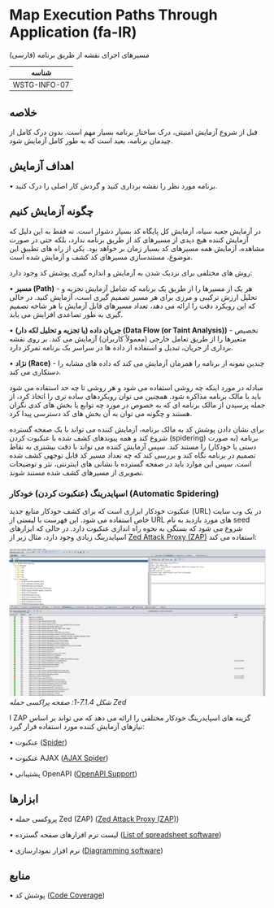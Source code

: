 # Map Execution Paths Through Application (fa-IR)

مسیرهای اجرای نقشه از طریق برنامه (فارسی)

|شناسه          |
|------------|
|WSTG-INFO-07|

## خلاصه

قبل از شروع آزمایش امنیتی، درک ساختار برنامه بسیار مهم است. بدون درک کامل از چیدمان برنامه، بعید است که به طور کامل آزمایش شود.

## اهداف آزمایش

• برنامه مورد نظر را نقشه برداری کنید و گردش کار اصلی را درک کنید.

## چگونه آزمایش کنیم

در آزمایش جعبه سیاه، آزمایش کل پایگاه کد بسیار دشوار است. نه فقط به این دلیل که آزمایش کننده هیچ دیدی از مسیرهای کد از طریق برنامه ندارد، بلکه حتی در صورت مشاهده، آزمایش همه مسیرهای کد بسیار زمان بر خواهد بود. یکی از راه های تطبیق این موضوع، مستندسازی مسیرهای کد کشف و آزمایش شده است.

روش های مختلفی برای نزدیک شدن به آزمایش و اندازه گیری پوشش کد وجود دارد:

• **مسیر (Path)** - هر یک از مسیرها را از طریق یک برنامه که شامل آزمایش تجزیه و تحلیل ارزش ترکیبی و مرزی برای هر مسیر تصمیم گیری است، آزمایش کنید. در حالی که این رویکرد دقت را ارائه می دهد، تعداد مسیرهای قابل آزمایش با هر شاخه تصمیم گیری به طور تصاعدی افزایش می یابد.

• **جریان داده (یا تجزیه و تحلیل لکه دار) (Data Flow (or Taint Analysis))** - تخصیص متغیرها را از طریق تعامل خارجی (معمولاً کاربران) آزمایش می کند. بر روی نقشه برداری از جریان، تبدیل و استفاده از داده ها در سراسر یک برنامه تمرکز دارد.

• **نژاد (Race)** - چندین نمونه از برنامه را همزمان آزمایش می کند که داده های مشابه را دستکاری می کند.

مبادله در مورد اینکه چه روشی استفاده می شود و هر روشی تا چه حد استفاده می شود باید با مالک برنامه مذاکره شود. همچنین می توان رویکردهای ساده تری را اتخاذ کرد، از جمله پرسیدن از مالک برنامه ای که به خصوص در مورد چه توابع یا بخش های کدی نگران هستند و چگونه می توان به آن بخش های کد دسترسی پیدا کرد.

برای نشان دادن پوشش کد به مالک برنامه، آزمایش کننده می تواند با یک صفحه گسترده شروع کند و همه پیوندهای کشف شده با عنکبوت کردن (spidering) برنامه (به صورت دستی یا خودکار) را مستند کند. سپس آزمایش کننده می تواند با دقت بیشتری به نقاط تصمیم در برنامه نگاه کند و بررسی کند که چه تعداد مسیر کد قابل توجهی کشف شده است. سپس این موارد باید در صفحه گسترده با نشانی های اینترنتی، نثر و توضیحات تصویری از مسیرهای کشف شده مستند شوند.

### اسپایدرینگ (عنکبوت کردن) خودکار (Automatic Spidering)

عنکبوت خودکار ابزاری است که برای کشف خودکار منابع جدید (URL) در یک وب سایت خاص استفاده می شود. این فهرست با لیستی از URL های مورد بازدید به نام seed شروع می شود که بستگی به نحوه راه اندازی عنکبوت دارد. در حالی که ابزارهای اسپایدرینگ زیادی وجود دارد، مثال زیر از [Zed Attack Proxy (ZAP)](https://github.com/zaproxy/zaproxy) استفاده می کند:

![Zed Attack Proxy Screen](images/OWASPZAPSP.png)\
*شکل 7.1.4-1: صفحه پراکسی حمله Zed*

ا ZAP گزینه های اسپایدرینگ خودکار مختلفی را ارائه می دهد که می تواند بر اساس نیازهای آزمایش کننده مورد استفاده قرار گیرد:

• عنکبوت ([Spider](https://www.zaproxy.org/docs/desktop/start/features/spider/))

• عنکبوت AJAX &#x202b;([AJAX Spider](https://www.zaproxy.org/docs/desktop/addons/ajax-spider/))

• پشتیبانی OpenAPI &#x202b;([OpenAPI Support](https://www.zaproxy.org/docs/desktop/addons/openapi-support/))

## ابزارها

• پروکسی حمله Zed (ZAP) &#x202b;([Zed Attack Proxy (ZAP)](https://github.com/zaproxy/zaproxy))

• لیست نرم افزارهای صفحه گسترده ([List of spreadsheet software](https://en.wikipedia.org/wiki/List_of_spreadsheet_software))

• نرم افزار نمودارسازی ([Diagramming software](https://en.wikipedia.org/wiki/List_of_concept-_and_mind-mapping_software))

## منابع

• پوشش کد ([Code Coverage](https://en.wikipedia.org/wiki/Code_coverage))
